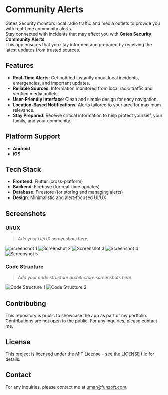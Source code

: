# Community Alerts

Gates Security monitors local radio traffic and media outlets to provide you with real-time community alerts.  
Stay connected with incidents that may affect you with **Gates Security Community Alerts**.  
This app ensures that you stay informed and prepared by receiving the latest updates from trusted sources.

## Features

- **Real-Time Alerts**: Get notified instantly about local incidents, emergencies, and important updates.
- **Reliable Sources**: Information monitored from local radio traffic and verified media outlets.
- **User-Friendly Interface**: Clean and simple design for easy navigation.
- **Location-Based Notifications**: Alerts tailored to your area for maximum relevance.
- **Stay Prepared**: Receive critical information to help protect yourself, your family, and your community.

## Platform Support

- **Android**
- **iOS**

## Tech Stack

- **Frontend**: Flutter (cross-platform)
- **Backend**: Firebase (for real-time updates)
- **Database**: Firestore (for storing and managing alerts)
- **Design**: Minimalistic and alert-focused UI/UX

## Screenshots

### UI/UX

> _Add your UI/UX screenshots here._

![Screenshot 1](https://play-lh.googleusercontent.com/2bBYM9lZpqFjMDUlXbIJhqvq5i19yO_31mKa8UIAIXxwz3ai5HK_edmDT-iE7nfxPg=w2560-h1440-rw)
![Screenshot 2](https://play-lh.googleusercontent.com/LJN7QGMggbpFxiTSy3Ph9B9vVawxfvD2AGI8hUgYJZ9bLN6X-HRZXdDbFNQ-DPiLDVk=w2560-h1440-rw)
![Screenshot 3](https://play-lh.googleusercontent.com/D3zLOjW78M4-C42MeX-oN7zRTIO_UnU2XZkkGYp0woiMU68HzW8seUOpxOv_E9zToX8=w2560-h1440-rw)
![Screenshot 4](https://play-lh.googleusercontent.com/V2dW0hPw1XkYzlaopnYiRF2s_firzs0gl0_iNJar3mACs_iL3e1Mf42WdX7L69lHUeRs=w2560-h1440-rw)
![Screenshot 5](https://play-lh.googleusercontent.com/Vf6Et1oTVWIbbKjz0_00IDzlHwngCSik7w_FM4n25J9pMgDcHsSWcUqOa3U1vLT-pNze=w2560-h1440-rw)

### Code Structure

> _Add your code structure architecture screenshots here._

![Code Structure 1](path/to/your/codestructure1.png)
![Code Structure 2](path/to/your/codestructure2.png)

## Contributing

This repository is public to showcase the app as part of my portfolio. Contributions are not open to the public. For any inquiries, please contact me.

## License

This project is licensed under the MIT License - see the [LICENSE](LICENSE) file for details.

## Contact

For any inquiries, please contact me at umar@funzoft.com.
